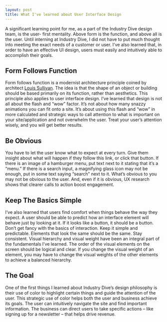 ```yaml
---
layout: post
title: What I've learned about User Interface Design
---
```


A significant learning point for me, as a part of the Industry Dive design team, is the user- first mentality. Above form is the function, and above all is the user. Until interning at Industry Dive, I did not have to put much thought into meeting the exact needs of a customer or user. I’ve also learned that, in order to have an effective UI design, users must easily and intuitively able to accomplish their goals.

## Form Follows Function
Form follows function is a modernist architecture principle coined by architect [Louis Sullivan](https://en.wikipedia.org/wiki/Louis_Sullivan). The idea is that the shape of an object or building should be based primarily on its function, rather than aesthetics. This principle also applies to user interface design. I’ve learned that design is not all about the flash and “wow” factor. It’s not about how many snazzy animations you can fit onto a site. It’s about using this flash and “wow” in more calculated and strategic ways to call attention to what is important on your site/application and not overwhelm the user. Treat your user’s attention wisely, and you will get better results.

## Be Obvious
You have to let the user know what to expect at every turn. Give them insight about what will happen if they follow this link, or click that button. If there is an image of a hamburger menu, put text next to it stating that it’s a “menu.” If there is a search input, a magnifying glass icon may not be enough, put in some text saying “search” next to it. What’s obvious to you may not be obvious to the user. And, even if it is obvious, UX research shows that clearer calls to action boost engagement.

## Keep The Basics Simple
I’ve also learned that users find comfort when things behave the way they expect. A user should be able to predict how an interface element will behave just by looking at it. If it looks like a button, it should be a button. Don’t get fancy with the basics of interaction. Keep it simple and predictable. Elements that look the same should be the same. Stay consistent. Visual hierarchy and visual weight have been an integral part of the fundamentals I’ve learned. The order of the visual elements on the screen should be logical and clear. If you change the visual weight of an element, you may have to change the visual weights of the other elements to achieve a balanced hierarchy.

## The Goal
One of the first things I learned about Industry Dive’s design philosophy is their use of color to highlight certain things and guide the attention of the user. This strategic use of color helps both the user and business achieve its goals. The user can intuitively navigate the site and find important information. The business can direct users to take specific actions – like signing up for a newsletter – that helps drive revenue.
